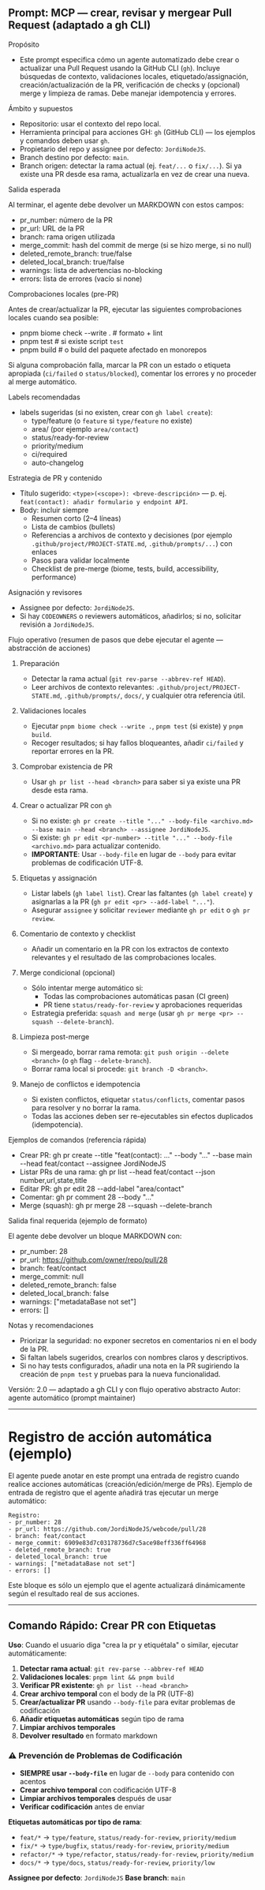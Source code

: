 ## Prompt: MCP — crear, revisar y mergear Pull Request (adaptado a gh CLI)

Propósito

- Este prompt especifica cómo un agente automatizado debe crear o actualizar una Pull Request usando la GitHub CLI (`gh`). Incluye búsquedas de contexto, validaciones locales, etiquetado/assignación, creación/actualización de la PR, verificación de checks y (opcional) merge y limpieza de ramas. Debe manejar idempotencia y errores.

Ámbito y supuestos

- Repositorio: usar el contexto del repo local.
- Herramienta principal para acciones GH: `gh` (GitHub CLI) — los ejemplos y comandos deben usar `gh`.
- Propietario del repo y assignee por defecto: `JordiNodeJS`.
- Branch destino por defecto: `main`.
- Branch origen: detectar la rama actual (ej. `feat/...` o `fix/...`). Si ya existe una PR desde esa rama, actualizarla en vez de crear una nueva.

Salida esperada

Al terminar, el agente debe devolver un MARKDOWN con estos campos:

- pr_number: número de la PR
- pr_url: URL de la PR
- branch: rama origen utilizada
- merge_commit: hash del commit de merge (si se hizo merge, si no null)
- deleted_remote_branch: true/false
- deleted_local_branch: true/false
- warnings: lista de advertencias no-blocking
- errors: lista de errores (vacío si none)

Comprobaciones locales (pre-PR)

Antes de crear/actualizar la PR, ejecutar las siguientes comprobaciones locales cuando sea posible:

- pnpm biome check --write . # formato + lint
- pnpm test # si existe script `test`
- pnpm build # o build del paquete afectado en monorepos

Si alguna comprobación falla, marcar la PR con un estado o etiqueta apropiada (`ci/failed` o `status/blocked`), comentar los errores y no proceder al merge automático.

Labels recomendadas

- labels sugeridas (si no existen, crear con `gh label create`):
  - type/feature (o `feature` si `type/feature` no existe)
  - area/<area> (por ejemplo `area/contact`)
  - status/ready-for-review
  - priority/medium
  - ci/required
  - auto-changelog

Estrategia de PR y contenido

- Título sugerido: `<type>(<scope>): <breve-descripción>` — p. ej. `feat(contact): añadir formulario y endpoint API`.
- Body: incluir siempre
  - Resumen corto (2–4 líneas)
  - Lista de cambios (bullets)
  - Referencias a archivos de contexto y decisiones (por ejemplo `.github/project/PROJECT-STATE.md`, `.github/prompts/...`) con enlaces
  - Pasos para validar localmente
  - Checklist de pre-merge (biome, tests, build, accessibility, performance)

Asignación y revisores

- Assignee por defecto: `JordiNodeJS`.
- Si hay `CODEOWNERS` o reviewers automáticos, añadirlos; si no, solicitar revisión a `JordiNodeJS`.

Flujo operativo (resumen de pasos que debe ejecutar el agente — abstracción de acciones)

1. Preparación
   - Detectar la rama actual (`git rev-parse --abbrev-ref HEAD`).
   - Leer archivos de contexto relevantes: `.github/project/PROJECT-STATE.md`, `.github/prompts/`, `docs/`, y cualquier otra referencia útil.

2. Validaciones locales
   - Ejecutar `pnpm biome check --write .`, `pnpm test` (si existe) y `pnpm build`.
   - Recoger resultados; si hay fallos bloqueantes, añadir `ci/failed` y reportar errores en la PR.

3. Comprobar existencia de PR
   - Usar `gh pr list --head <branch>` para saber si ya existe una PR desde esta rama.

4. Crear o actualizar PR con `gh`
   - Si no existe: `gh pr create --title "..." --body-file <archivo.md> --base main --head <branch> --assignee JordiNodeJS`.
   - Si existe: `gh pr edit <pr-number> --title "..." --body-file <archivo.md>` para actualizar contenido.
   - **IMPORTANTE**: Usar `--body-file` en lugar de `--body` para evitar problemas de codificación UTF-8.

5. Etiquetas y assignación
   - Listar labels (`gh label list`). Crear las faltantes (`gh label create`) y asignarlas a la PR (`gh pr edit <pr> --add-label "..."`).
   - Asegurar `assignee` y solicitar `reviewer` mediante `gh pr edit` o `gh pr review`.

6. Comentario de contexto y checklist
   - Añadir un comentario en la PR con los extractos de contexto relevantes y el resultado de las comprobaciones locales.

7. Merge condicional (opcional)
   - Sólo intentar merge automático si:
     - Todas las comprobaciones automáticas pasan (CI green)
     - PR tiene `status/ready-for-review` y aprobaciones requeridas
   - Estrategia preferida: `squash and merge` (usar `gh pr merge <pr> --squash --delete-branch`).

8. Limpieza post-merge
   - Si mergeado, borrar rama remota: `git push origin --delete <branch>` (o `gh` flag `--delete-branch`).
   - Borrar rama local si procede: `git branch -D <branch>`.

9. Manejo de conflictos e idempotencia
   - Si existen conflictos, etiquetar `status/conflicts`, comentar pasos para resolver y no borrar la rama.
   - Todas las acciones deben ser re-ejecutables sin efectos duplicados (idempotencia).

Ejemplos de comandos (referencia rápida)

- Crear PR: gh pr create --title "feat(contact): ..." --body "..." --base main --head feat/contact --assignee JordiNodeJS
- Listar PRs de una rama: gh pr list --head feat/contact --json number,url,state,title
- Editar PR: gh pr edit 28 --add-label "area/contact"
- Comentar: gh pr comment 28 --body "..."
- Merge (squash): gh pr merge 28 --squash --delete-branch

Salida final requerida (ejemplo de formato)

El agente debe devolver un bloque MARKDOWN con:

- pr_number: 28
- pr_url: https://github.com/owner/repo/pull/28
- branch: feat/contact
- merge_commit: null
- deleted_remote_branch: false
- deleted_local_branch: false
- warnings: ["metadataBase not set"]
- errors: []

Notas y recomendaciones

- Priorizar la seguridad: no exponer secretos en comentarios ni en el body de la PR.
- Si faltan labels sugeridos, crearlos con nombres claros y descriptivos.
- Si no hay tests configurados, añadir una nota en la PR sugiriendo la creación de `pnpm test` y pruebas para la nueva funcionalidad.

Versión: 2.0 — adaptado a gh CLI y con flujo operativo abstracto
Autor: agente automático (prompt maintainer)

---

# Registro de acción automática (ejemplo)

El agente puede anotar en este prompt una entrada de registro cuando realice acciones automáticas (creación/edición/merge de PRs). Ejemplo de entrada de registro que el agente añadirá tras ejecutar un merge automático:

```
Registro:
- pr_number: 28
- pr_url: https://github.com/JordiNodeJS/webcode/pull/28
- branch: feat/contact
- merge_commit: 6909e83d7c03178736d7c5ace98eff336ff64968
- deleted_remote_branch: true
- deleted_local_branch: true
- warnings: ["metadataBase not set"]
- errors: []
```

Este bloque es sólo un ejemplo que el agente actualizará dinámicamente según el resultado real de sus acciones.

---

## Comando Rápido: Crear PR con Etiquetas

**Uso**: Cuando el usuario diga "crea la pr y etiquétala" o similar, ejecutar automáticamente:

1. **Detectar rama actual**: `git rev-parse --abbrev-ref HEAD`
2. **Validaciones locales**: `pnpm lint && pnpm build`
3. **Verificar PR existente**: `gh pr list --head <branch>`
4. **Crear archivo temporal** con el body de la PR (UTF-8)
5. **Crear/actualizar PR** usando `--body-file` para evitar problemas de codificación
6. **Añadir etiquetas automáticas** según tipo de rama
7. **Limpiar archivos temporales**
8. **Devolver resultado** en formato markdown

### ⚠️ Prevención de Problemas de Codificación
- **SIEMPRE usar `--body-file`** en lugar de `--body` para contenido con acentos
- **Crear archivo temporal** con codificación UTF-8
- **Limpiar archivos temporales** después de usar
- **Verificar codificación** antes de enviar

**Etiquetas automáticas por tipo de rama**:
- `feat/*` → `type/feature`, `status/ready-for-review`, `priority/medium`
- `fix/*` → `type/bugfix`, `status/ready-for-review`, `priority/medium`  
- `refactor/*` → `type/refactor`, `status/ready-for-review`, `priority/medium`
- `docs/*` → `type/docs`, `status/ready-for-review`, `priority/low`

**Assignee por defecto**: `JordiNodeJS`
**Base branch**: `main`
